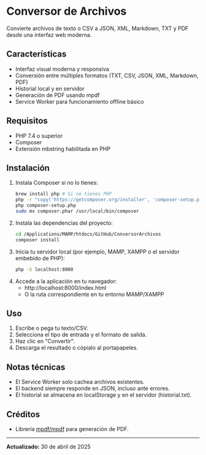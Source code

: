 # Conversor de Archivos

Convierte archivos de texto o CSV a JSON, XML, Markdown, TXT y PDF desde una interfaz web moderna.

## Características

- Interfaz visual moderna y responsiva
- Conversión entre múltiples formatos (TXT, CSV, JSON, XML, Markdown, PDF)
- Historial local y en servidor
- Generación de PDF usando mpdf
- Service Worker para funcionamiento offline básico

## Requisitos

- PHP 7.4 o superior
- Composer
- Extensión mbstring habilitada en PHP

## Instalación

1. Instala Composer si no lo tienes:
   ```sh
   brew install php # Si no tienes PHP
   php -r "copy('https://getcomposer.org/installer', 'composer-setup.php');"
   php composer-setup.php
   sudo mv composer.phar /usr/local/bin/composer
   ```
2. Instala las dependencias del proyecto:
   ```sh
   cd /Applications/MAMP/htdocs/GitHub/ConversorArchivos
   composer install
   ```
3. Inicia tu servidor local (por ejemplo, MAMP, XAMPP o el servidor embebido de PHP):
   ```sh
   php -S localhost:8000
   ```
4. Accede a la aplicación en tu navegador:
   - http://localhost:8000/index.html
   - O la ruta correspondiente en tu entorno MAMP/XAMPP

## Uso

1. Escribe o pega tu texto/CSV.
2. Selecciona el tipo de entrada y el formato de salida.
3. Haz clic en "Convertir".
4. Descarga el resultado o cópialo al portapapeles.

## Notas técnicas

- El Service Worker solo cachea archivos existentes.
- El backend siempre responde en JSON, incluso ante errores.
- El historial se almacena en localStorage y en el servidor (historial.txt).

## Créditos

- Librería [mpdf/mpdf](https://mpdf.github.io/) para generación de PDF.

---

**Actualizado:** 30 de abril de 2025
